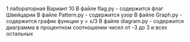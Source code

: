 1 лабораторная
Вариант 10
В файле flag.py - содержится флаг Швейцарии
В файле Pattern.py - содержится узор 
В файле Graph.py - содержится график функции y = x/3
В файле diagram.py - содержится диаграмма в процентном соотношении чисел от -3 до 3 и всех остальных
